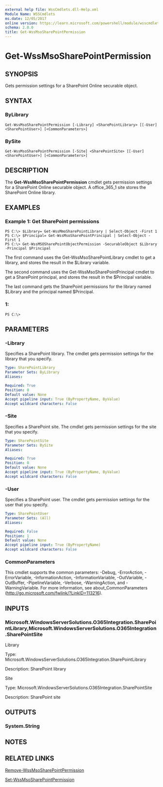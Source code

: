 ```yaml
---
external help file: WssCmdlets.dll-Help.xml
Module Name: WSSCmdlets
ms.date: 12/05/2017
online version: https://learn.microsoft.com/powershell/module/wsscmdlets/get-wssmsosharepointpermission?view=windowsserver2012r2-ps&wt.mc_id=ps-gethelp
schema: 2.0.0
title: Get-WssMsoSharePointPermission
---
```


# Get-WssMsoSharePointPermission

## SYNOPSIS
Gets permission settings for a SharePoint Online securable object.

## SYNTAX

### ByLibrary
```
Get-WssMsoSharePointPermission [-Library] <SharePointLibrary> [[-User] <SharePointUser>] [<CommonParameters>]
```

### BySite
```
Get-WssMsoSharePointPermission [-Site] <SharePointSite> [[-User] <SharePointUser>] [<CommonParameters>]
```

## DESCRIPTION
The **Get-WssMsoSharePointPermission** cmdlet gets permission settings for a SharePoint Online securable object.
A office_365_1 site stores the SharePoint Online library.

## EXAMPLES

### Example 1: Get SharePoint permissions
```
PS C:\> $Library= Get-WssMmoSharePointLibrary | Select-Object -First 1
PS C:\> $Principal= Get-WssMsoSharePointPrincipal | Select-Object -First 1
PS C:\> Get-WssMSOSharePointObjectPermission -SecurableObject $Library -Principal $Principal
```

The first command uses the Get-WssMsoSharePointLibrary cmdlet to get a library, and stores the result in the $Library variable.

The second command uses the Get-WssMsoSharePointPrincipal cmdlet to get a SharePoint principal, and stores the result in the $Principal variable.

The last command gets the SharePoint permissions for the library named $Library and the principal named $Principal.

### 1:
```
PS C:\>
```

## PARAMETERS

### -Library
Specifies a SharePoint library.
The cmdlet gets permission settings for the library that you specify.

```yaml
Type: SharePointLibrary
Parameter Sets: ByLibrary
Aliases: 

Required: True
Position: 0
Default value: None
Accept pipeline input: True (ByPropertyName, ByValue)
Accept wildcard characters: False
```

### -Site
Specifies a SharePoint site.
The cmdlet gets permission settings for the site that you specify.

```yaml
Type: SharePointSite
Parameter Sets: BySite
Aliases: 

Required: True
Position: 0
Default value: None
Accept pipeline input: True (ByPropertyName, ByValue)
Accept wildcard characters: False
```

### -User
Specifies a SharePoint user.
The cmdlet gets permission settings for the user that you specify.

```yaml
Type: SharePointUser
Parameter Sets: (All)
Aliases: 

Required: False
Position: 1
Default value: None
Accept pipeline input: True (ByPropertyName)
Accept wildcard characters: False
```

### CommonParameters
This cmdlet supports the common parameters: -Debug, -ErrorAction, -ErrorVariable, -InformationAction, -InformationVariable, -OutVariable, -OutBuffer, -PipelineVariable, -Verbose, -WarningAction, and -WarningVariable. For more information, see about_CommonParameters (http://go.microsoft.com/fwlink/?LinkID=113216).

## INPUTS

### Microsoft.WindowsServerSolutions.O365Integration.SharePointLibrary,Microsoft.WindowsServerSolutions.O365Integration.SharePointSite
Library

Type: Microsoft.WindowsServerSolutions.O365Integration.SharePointLibrary

Description: SharePoint library

Site

Type: Microsoft.WindowsServerSolutions.O365Integration.SharePointSite

Description: SharePoint site

## OUTPUTS

### System.String

## NOTES

## RELATED LINKS

[Remove-WssMsoSharePointPermission](./Remove-WssMsoSharePointPermission.md)

[Set-WssMsoSharePointPermission](./Set-WssMsoSharePointPermission.md)

